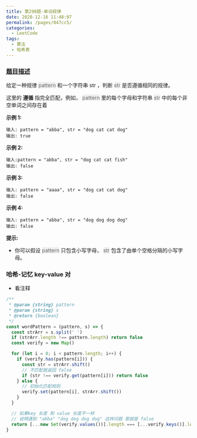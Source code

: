 ```yaml
---
title: 第290题-单词规律
date: 2020-12-16 11:48:07
permalink: /pages/047cc5/
categories:
  - LeetCode
tags:
  - 算法
  - 哈希表
---
```


### [题目描述](https://leetcode-cn.com/problems/word-pattern/)

给定一种规律 <span style="background: #eee; color: #666;">pattern</span> 和一个字符串 str ，判断 <span style="background: #eee; color: #666;">str</span> 是否遵循相同的规律。

这里的 **遵循** 指完全匹配，例如， <span style="background: #eee; color: #666;">pattern</span> 里的每个字母和字符串 <span style="background: #eee; color: #666;">str</span> 中的每个非空单词之间存在着

<!-- more -->

**示例 1:**

```
输入: pattern = "abba", str = "dog cat cat dog"
输出: true
```

**示例 2:**

```
输入:pattern = "abba", str = "dog cat cat fish"
输出: false
```

**示例 3:**

```
输入: pattern = "aaaa", str = "dog cat cat dog"
输出: false
```

**示例 4:**

```
输入: pattern = "abba", str = "dog dog dog dog"
输出: false
```

**提示:**

- 你可以假设 <span style="background: #eee; color: #666;">pattern</span> 只包含小写字母， <span style="background: #eee; color: #666;">str</span> 包含了由单个空格分隔的小写字母。

### 哈希-记忆 key-value 对

- 看注释

```JavaScript
/**
 * @param {string} pattern
 * @param {string} s
 * @return {boolean}
 */
const wordPattern = (pattern, s) => {
  const strArr = s.split(' ')
  if (strArr.length !== pattern.length) return false
  const verify = new Map()

  for (let i = 0; i < pattern.length; i++) {
    if (verify.has(pattern[i])) {
      const str = strArr.shift()
      // 不匹配就返回 false
      if (str !== verify.get(pattern[i])) return false
    } else {
      // 初始化匹配规则
      verify.set(pattern[i], strArr.shift())
    }
  }

  // 如果key 长度 和 value 长度不一样
  // 说明遇到 "abba" "dog dog dog dog" 这样问题 那就是 false
  return [...new Set(verify.values())].length === [...verify.keys()].length
}
```
